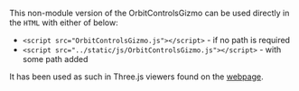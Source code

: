 This non-module version of the OrbitControlsGizmo can be used directly in the `HTML` with either of below:
 - `<script src="OrbitControlsGizmo.js"></script>` - if no path is required
 - `<script src="../static/js/OrbitControlsGizmo.js"></script>` - with some path added

It has been used as such in Three.js viewers found on the [webpage](https://githubdragonfly.github.io/).
